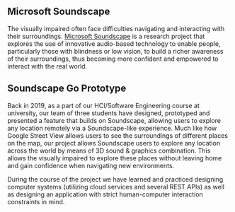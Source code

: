 ## Microsoft Soundscape

The visually impaired often face difficulties navigating and interacting with their surroundings. [Microsoft Soundscape](https://www.microsoft.com/en-us/research/product/soundscape/) is a research project that explores the use of innovative audio-based technology to enable people, particularly those with blindness or low vision, to build a richer awareness of their surroundings, thus becoming more confident and empowered to interact with the real world.

## Soundscape Go Prototype

Back in 2019, as a part of our HCI/Software Engineering course at university, our team of three students have designed, prototyped and presented a feature that builds on Soundscape, allowing users to explore any location remotely via a Soundscape-like experience. Much like how Google Street View allows users to see the surroundings of different places on the map, our project allows Soundscape users to explore any location across the world by means of 3D sound & graphics combination. This allows the visually impaired to explore these places without leaving home and gain confidence when navigating new environments.

During the course of the project we have learned and practiced designing computer systems (utilizing cloud services and several REST APIs) as well as designing an application with strict human-computer interaction constraints in mind. 
